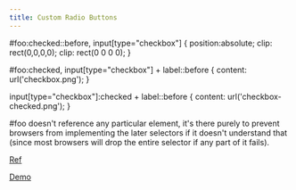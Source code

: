 ```yaml
---
title: Custom Radio Buttons
---
```

#foo:checked::before,
input[type="checkbox"] {
    position:absolute;
    clip: rect(0,0,0,0);
    clip: rect(0 0 0 0);
}

#foo:checked,
input[type="checkbox"] + label::before {
    content: url('checkbox.png');
}

input[type="checkbox"]:checked + label::before {
    content: url('checkbox-checked.png');
}

#foo doesn't reference any particular element, it's there purely to prevent browsers from implementing the later selectors if it doesn't understand that (since most browsers will drop the entire selector if any part of it fails).

[Ref](http://lea.verou.me/2011/05/rule-filtering-based-on-specific-selectors-support/)

[Demo](http://codepen.io/CreativeJuiz/pen/BiHzp)